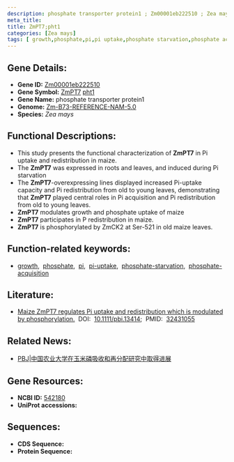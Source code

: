 ```yaml
---
description: phosphate transporter protein1 ; Zm00001eb222510 ; Zea mays
meta_title:
title: ZmPT7;pht1
categories: [Zea mays]
tags: [ growth,phosphate,pi,pi uptake,phosphate starvation,phosphate acquisition ]
---
```


## Gene Details:
- **Gene ID:**	[Zm00001eb222510](https://www.maizegdb.org/gene_center/gene/Zm00001eb222510)
- **Gene Symbol:** <u>ZmPT7</u>&nbsp;<u>pht1</u>
- **Gene Name:** phosphate transporter protein1
- **Genome:** [Zm-B73-REFERENCE-NAM-5.0](https://www.maizegdb.org/genome/assembly/Zm-B73-REFERENCE-NAM-5.0)
- **Species:** *Zea mays*

## Functional Descriptions:
   - This study presents the functional characterization of **ZmPT7** in Pi uptake and redistribution in maize. 
   - The **ZmPT7** was expressed in roots and leaves, and induced during Pi starvation
   - The **ZmPT7**-overexpressing lines displayed increased Pi-uptake capacity and Pi redistribution from old to young leaves, demonstrating that **ZmPT7** played central roles in Pi acquisition and Pi redistribution from old to young leaves.
   - **ZmPT7** modulates growth and phosphate uptake of maize
   - **ZmPT7** participates in P redistribution in maize.
   - **ZmPT7** is phosphorylated by ZmCK2 at Ser-521 in old maize leaves.

## Function-related keywords:
- [growth](/tags/growth/),&nbsp;&nbsp;[phosphate](/tags/phosphate/),&nbsp;&nbsp;[pi](/tags/pi/),&nbsp;&nbsp;[pi-uptake](/tags/pi-uptake/),&nbsp;&nbsp;[phosphate-starvation](/tags/phosphate-starvation/),&nbsp;&nbsp;[phosphate-acquisition](/tags/phosphate-acquisition/)

## Literature:
   - [Maize ZmPT7 regulates Pi uptake and redistribution which is modulated by phosphorylation.]( https://onlinelibrary.wiley.com/doi/10.1111/pbi.13414)&nbsp;&nbsp;DOI:&nbsp;&nbsp;[10.1111/pbi.13414](https://onlinelibrary.wiley.com/doi/10.1111/pbi.13414);&nbsp;&nbsp;PMID:&nbsp;&nbsp;[32431055](https://pubmed.ncbi.nlm.nih.gov/32431055/)

## Related News:
   - [PBJ|中国农业大学在玉米磷吸收和再分配研究中取得进展](https://mp.weixin.qq.com/s?__biz=MzIyOTY2NDYyNQ==&mid=2247495790&idx=4&sn=bfb3a905fe56ac0e477162e0100504ce&chksm=e8bd8270dfca0b66449c5966f6445f7c49744da612838915719b777677b7e52a66e6c6655a88&scene=27#wechat_redirect)

## Gene Resources:
- **NCBI ID:** [542180](https://www.ncbi.nlm.nih.gov/gene/?term=542180)
- **UniProt accessions:** [](https://www.uniprot.org/uniprotkb//entry)



## Sequences:
- **CDS Sequence:**
- **Protein Sequence:**
